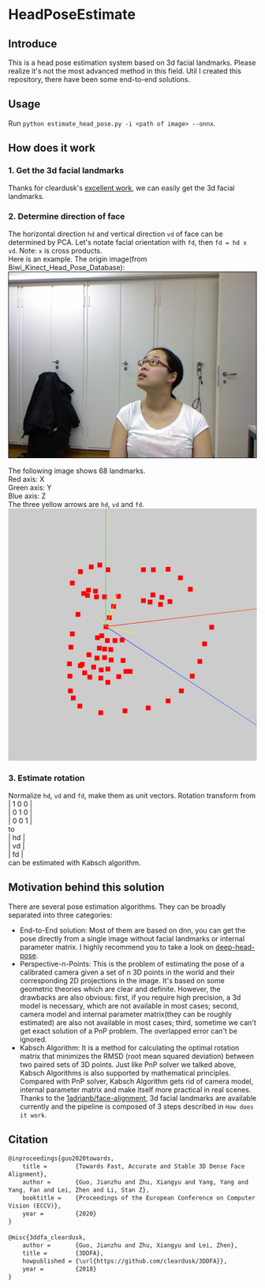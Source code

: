 # HeadPoseEstimate
## Introduce
This is a head pose estimation system based on 3d facial landmarks. Please realize it's not the most advanced method in this field. Util I created this repository, there have been some end-to-end solutions.

## Usage
Run `python estimate_head_pose.py -i <path of image> --onnx`.

## How does it work
### 1. Get the 3d facial landmarks
Thanks for cleardusk's [excellent work](https://github.com/cleardusk/3DDFA_V2), we can easily get the 3d facial landmarks.
### 2. Determine direction of face
The horizontal direction `hd` and vertical direction `vd` of face can be determined by PCA. Let's notate facial orientation with `fd`, then `fd = hd x vd`. Note: `x` is cross products.  
Here is an example. The origin image(from Biwi_Kinect_Head_Pose_Database):
![origin image](figures/origin_image.png)

The following image shows 68 landmarks.  
Red axis: X  
Green axis: Y  
Blue axis: Z  
The three yellow arrows are `hd`, `vd` and `fd`.
![landmarks](figures/landmarks.png)
### 3. Estimate rotation
Normalize `hd`, `vd` and `fd`, make them as unit vectors. 
Rotation transform from  
   | 1  0  0 |  
   | 0  1  0 |  
   | 0  0  1 |  
   to  
   | hd |  
   | vd |  
   | fd |  
can be estimated with Kabsch algorithm.

## Motivation behind this solution
There are several pose estimation algorithms. They can be broadly separated into three categories:  
* End-to-End solution: Most of them are based on dnn, you can get the pose directly from a single image without facial landmarks or internal parameter matrix. I highly recommend you to take a look on [deep-head-pose](https://github.com/natanielruiz/deep-head-pose).
* Perspective-n-Points: This is the problem of estimating the pose of a calibrated camera given a set of n 3D points in the world and their corresponding 2D projections in the image. It's based on some geometric theories which are clear and definite.
However, the drawbacks are also obvious: first, if you require high precision, a 3d model is necessary, which are not available in most cases; second, camera model and internal parameter matrix(they can be roughly estimated) are also not available in most cases; third, sometime we can't get exact solution of a PnP problem.
The overlapped error can't be ignored.
* Kabsch Algorithm: It is a method for calculating the optimal rotation matrix that minimizes the RMSD (root mean squared deviation) between two paired sets of 3D points. Just like PnP solver we talked above, Kabsch Algorithms is also supported by mathematical principles. Compared with PnP solver, Kabsch Algorithm gets rid of camera model, internal parameter matrix and make itself more practical in real scenes. Thanks to the [1adrianb/face-alignment](https://github.com/1adrianb/face-alignment), 3d facial landmarks are available currently and the pipeline is composed of 3 steps described in `How does it work`.


## Citation

    @inproceedings{guo2020towards,
        title =        {Towards Fast, Accurate and Stable 3D Dense Face Alignment},
        author =       {Guo, Jianzhu and Zhu, Xiangyu and Yang, Yang and Yang, Fan and Lei, Zhen and Li, Stan Z},
        booktitle =    {Proceedings of the European Conference on Computer Vision (ECCV)},
        year =         {2020}
    }

    @misc{3ddfa_cleardusk,
        author =       {Guo, Jianzhu and Zhu, Xiangyu and Lei, Zhen},
        title =        {3DDFA},
        howpublished = {\url{https://github.com/cleardusk/3DDFA}},
        year =         {2018}
    }